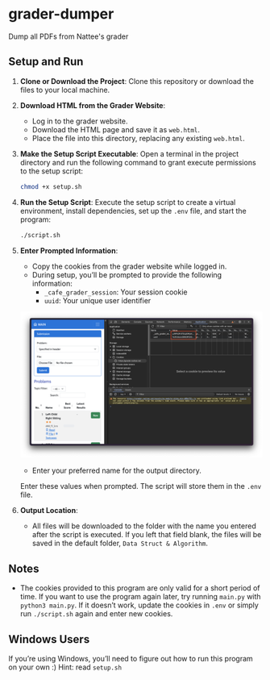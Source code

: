 # grader-dumper
Dump all PDFs from Nattee's grader

## Setup and Run

1. **Clone or Download the Project**: Clone this repository or download the files to your local machine.

2. **Download HTML from the Grader Website**:
   - Log in to the grader website.
   - Download the HTML page and save it as `web.html`.
   - Place the file into this directory, replacing any existing `web.html`.

3. **Make the Setup Script Executable**:
   Open a terminal in the project directory and run the following command to grant execute permissions to the setup script:
   ```bash
   chmod +x setup.sh
   ```

4. **Run the Setup Script**:
   Execute the setup script to create a virtual environment, install dependencies, set up the `.env` file, and start the program:
   ```bash
   ./script.sh
   ```

5. **Enter Prompted Information**:
   - Copy the cookies from the grader website while logged in.
   - During setup, you’ll be prompted to provide the following information:
     - `_cafe_grader_session`: Your session cookie
     - `uuid`: Your unique user identifier

   ![Cookies Example](cookies.png)

   - Enter your preferred name for the output directory.

   Enter these values when prompted. The script will store them in the `.env` file.

6. **Output Location**:
   - All files will be downloaded to the folder with the name you entered after the script is executed. If you left that field blank, the files will be saved in the default folder, `Data Struct & Algorithm`.

## Notes

- The cookies provided to this program are only valid for a short period of time. If you want to use the program again later, try running `main.py` with `python3 main.py`. If it doesn’t work, update the cookies in `.env` or simply run `./script.sh` again and enter new cookies.

## Windows Users

If you’re using Windows, you’ll need to figure out how to run this program on your own :)
Hint: read `setup.sh`
